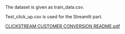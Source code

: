 The dataset is given as train_data.csv.

Test_click_up.csv is used for the Streamlit part.

[CLICKSTREAM CUSTOMER CONVERSION README.pdf](https://github.com/user-attachments/files/19621707/CLICKSTREAM.CUSTOMER.CONVERSION.README.pdf)
